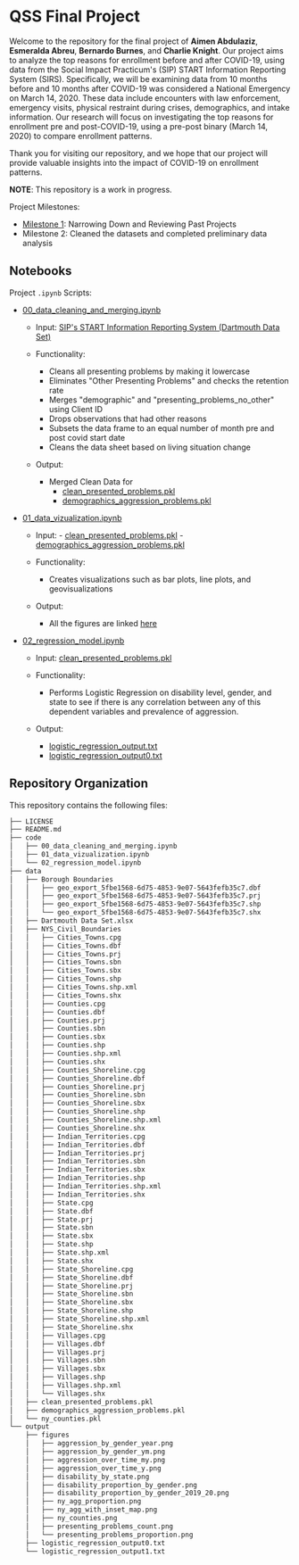 # QSS Final Project 

Welcome to the repository for the final project of **Aimen Abdulaziz**, **Esmeralda Abreu**, **Bernardo Burnes**, and **Charlie Knight**. Our project aims to analyze the top reasons for enrollment before and after COVID-19, using data from the Social Impact Practicum's (SIP) START Information Reporting System (SIRS). Specifically, we will be examining data from 10 months before and 10 months after COVID-19 was considered a National Emergency on March 14, 2020. These data include encounters with law enforcement, emergency visits, physical restraint during crises, demographics, and intake information. Our research will focus on investigating the top reasons for enrollment pre and post-COVID-19, using a pre-post binary (March 14, 2020) to compare enrollment patterns. 

Thank you for visiting our repository, and we hope that our project will provide valuable insights into the impact of COVID-19 on enrollment patterns.

**NOTE**: This repository is a work in progress.

Project Milestones:
- [Milestone 1](https://www.overleaf.com/read/tycrnpqwcgtj): Narrowing Down and Reviewing Past Projects 
- Milestone 2: Cleaned the datasets and completed preliminary data analysis

## Notebooks

Project `.ipynb` Scripts:
- [00_data_cleaning_and_merging.ipynb](https://github.com/aimenabdulaziz/qss_final_project/blob/main/code/00_data_cleaning_and_merging.ipynb)
  - Input: [SIP's START Information Reporting System (Dartmouth Data Set)](https://github.com/aimenabdulaziz/qss_final_project/blob/main/data/Dartmouth%20Data%20Set.xlsx)
  - Functionality:
    - Cleans all presenting problems by making it lowercase
    - Eliminates "Other Presenting Problems" and checks the retention rate
    - Merges "demographic" and "presenting_problems_no_other" using Client ID
    - Drops observations that had other reasons
    - Subsets the data frame to an equal number of month pre and post covid start date
    - Cleans the data sheet based on living situation change

  - Output: 
    - Merged Clean Data for 
        - [clean_presented_problems.pkl](https://github.com/aimenabdulaziz/qss_final_project/blob/main/data/clean_presented_problems.pkl)
        - [demographics_aggression_problems.pkl](https://github.com/aimenabdulaziz/qss_final_project/blob/main/data/demographics_aggression_problems.pkl)
 
  
- [01_data_vizualization.ipynb](https://github.com/aimenabdulaziz/qss_final_project/blob/main/code/01_data_vizualization.ipynb)
  - Input:
        - [clean_presented_problems.pkl](https://github.com/aimenabdulaziz/qss_final_project/blob/main/data/clean_presented_problems.pkl)
        - [demographics_aggression_problems.pkl](https://github.com/aimenabdulaziz/qss_final_project/blob/main/data/demographics_aggression_problems.pkl)
  - Functionality:
    - Creates visualizations such as bar plots, line plots, and geovisualizations

  - Output: 
    - All the figures are linked [here](https://github.com/aimenabdulaziz/qss_final_project/tree/main/output/figures)

- [02_regression_model.ipynb](https://github.com/aimenabdulaziz/qss_final_project/blob/main/code/02_regression_model.ipynb)
  - Input: [clean_presented_problems.pkl](https://github.com/aimenabdulaziz/qss_final_project/blob/main/data/clean_presented_problems.pkl)
  
  - Functionality:
    - Performs Logistic Regression on disability level, gender, and state to see if there is any correlation between any of this dependent variables and prevalence of aggression.

  - Output: 
    - [logistic_regression_output.txt](https://github.com/aimenabdulaziz/qss_final_project/blob/main/output/logistic_regression_output0.txt)
    - [logistic_regression_output0.txt](https://github.com/aimenabdulaziz/qss_final_project/blob/main/output/logistic_regression_output1.txt)

## Repository Organization

This repository contains the following files:
```bash
├── LICENSE
├── README.md
├── code
│   ├── 00_data_cleaning_and_merging.ipynb
│   ├── 01_data_vizualization.ipynb
│   └── 02_regression_model.ipynb
├── data
│   ├── Borough Boundaries
│   │   ├── geo_export_5fbe1568-6d75-4853-9e07-5643fefb35c7.dbf
│   │   ├── geo_export_5fbe1568-6d75-4853-9e07-5643fefb35c7.prj
│   │   ├── geo_export_5fbe1568-6d75-4853-9e07-5643fefb35c7.shp
│   │   └── geo_export_5fbe1568-6d75-4853-9e07-5643fefb35c7.shx
│   ├── Dartmouth Data Set.xlsx
│   ├── NYS_Civil_Boundaries
│   │   ├── Cities_Towns.cpg
│   │   ├── Cities_Towns.dbf
│   │   ├── Cities_Towns.prj
│   │   ├── Cities_Towns.sbn
│   │   ├── Cities_Towns.sbx
│   │   ├── Cities_Towns.shp
│   │   ├── Cities_Towns.shp.xml
│   │   ├── Cities_Towns.shx
│   │   ├── Counties.cpg
│   │   ├── Counties.dbf
│   │   ├── Counties.prj
│   │   ├── Counties.sbn
│   │   ├── Counties.sbx
│   │   ├── Counties.shp
│   │   ├── Counties.shp.xml
│   │   ├── Counties.shx
│   │   ├── Counties_Shoreline.cpg
│   │   ├── Counties_Shoreline.dbf
│   │   ├── Counties_Shoreline.prj
│   │   ├── Counties_Shoreline.sbn
│   │   ├── Counties_Shoreline.sbx
│   │   ├── Counties_Shoreline.shp
│   │   ├── Counties_Shoreline.shp.xml
│   │   ├── Counties_Shoreline.shx
│   │   ├── Indian_Territories.cpg
│   │   ├── Indian_Territories.dbf
│   │   ├── Indian_Territories.prj
│   │   ├── Indian_Territories.sbn
│   │   ├── Indian_Territories.sbx
│   │   ├── Indian_Territories.shp
│   │   ├── Indian_Territories.shp.xml
│   │   ├── Indian_Territories.shx
│   │   ├── State.cpg
│   │   ├── State.dbf
│   │   ├── State.prj
│   │   ├── State.sbn
│   │   ├── State.sbx
│   │   ├── State.shp
│   │   ├── State.shp.xml
│   │   ├── State.shx
│   │   ├── State_Shoreline.cpg
│   │   ├── State_Shoreline.dbf
│   │   ├── State_Shoreline.prj
│   │   ├── State_Shoreline.sbn
│   │   ├── State_Shoreline.sbx
│   │   ├── State_Shoreline.shp
│   │   ├── State_Shoreline.shp.xml
│   │   ├── State_Shoreline.shx
│   │   ├── Villages.cpg
│   │   ├── Villages.dbf
│   │   ├── Villages.prj
│   │   ├── Villages.sbn
│   │   ├── Villages.sbx
│   │   ├── Villages.shp
│   │   ├── Villages.shp.xml
│   │   └── Villages.shx
│   ├── clean_presented_problems.pkl
│   ├── demographics_aggression_problems.pkl
│   └── ny_counties.pkl
└── output
    ├── figures
    │   ├── aggression_by_gender_year.png
    │   ├── aggression_by_gender_ym.png
    │   ├── aggression_over_time_my.png
    │   ├── aggression_over_time_y.png
    │   ├── disability_by_state.png
    │   ├── disability_proportion_by_gender.png
    │   ├── disability_proportion_by_gender_2019_20.png
    │   ├── ny_agg_proportion.png
    │   ├── ny_agg_with_inset_map.png
    │   ├── ny_counties.png
    │   ├── presenting_problems_count.png
    │   └── presenting_problems_proportion.png
    ├── logistic_regression_output0.txt
    └── logistic_regression_output1.txt
```